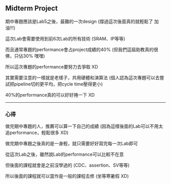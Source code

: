 ## Midterm Project

期中專題應該是Lab5之後，最難的一次design (撐過這次後面真的就輕鬆了 加油!!!)

這次Lab會需要使用到前6次Lab的所有技術 (SRAM、IP等等)

而且通常專題的performance會占project成績的40% (但我們這屆助教真的很佛，只佔30% 嘿嘿)

所以這次專題的performance要努力去爭取 XD

其實需要注意的一樣就是老樣子，共用硬體和演算法 (個人認為這次專題可以去嘗試把pipeline切的更平均，把cycle time壓得更小)

40%的performance真的可以好好捲一下 XD

---------------------------------------------------------------------------------------------------------------

### **心得**

做完期中專題的人，推薦可以算一下自己的成績 (因為這樣後面的Lab可以不用太追performance，輕鬆很多 XD)

做完期中專題之後真的是一身輕，就只需要好好寫完每一次Lab即可

從這次Lab之後，雖然說Lab的performance可以比較不在意

但後面的課程就會是之前沒學過的 (CDC、assertion、SV等等)

所以後面的課程就可以當作是一般的課程去修 (坐等寒暑假 XD)

